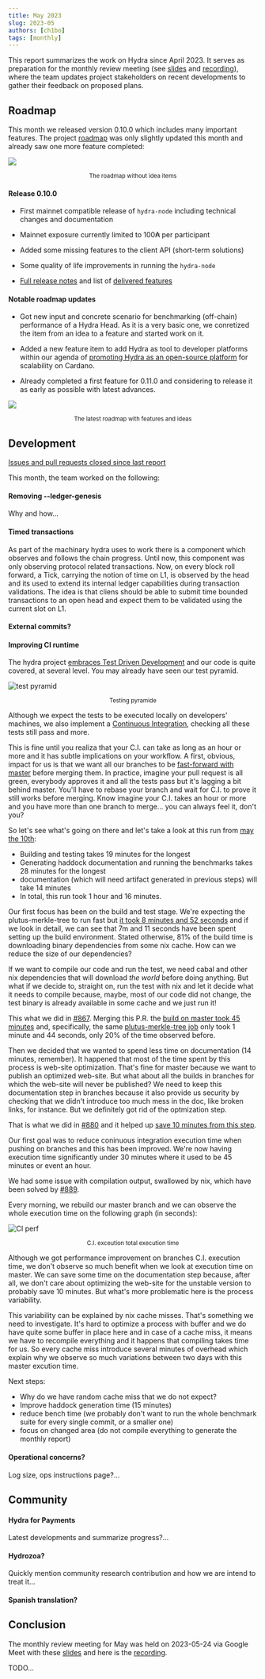 ```yaml
---
title: May 2023
slug: 2023-05
authors: [ch1bo]
tags: [monthly]
---
```


This report summarizes the work on Hydra since April 2023. It serves as
preparation for the monthly review meeting (see [slides][slides] and
[recording][recording]), where the team updates project stakeholders on recent
developments to gather their feedback on proposed plans.

## Roadmap

This month we released version 0.10.0 which includes many important features.
The project [roadmap](https://github.com/orgs/input-output-hk/projects/21) was
only slightly updated this month and already saw one more feature completed:

![](./img/2023-05-roadmap-ex-ideas.png) <small><center>The roadmap without idea items</center></small>

#### Release 0.10.0

- First mainnet compatible release of `hydra-node` including technical changes and documentation

- Mainnet exposure currently limited to 100₳ per participant

- Added some missing features to the client API (short-term solutions)

- Some quality of life improvements in running the `hydra-node`

- [Full release notes](https://github.com/input-output-hk/hydra/releases/tag/0.10.0) and list of [delivered features](https://github.com/input-output-hk/hydra/milestone/8?closed=1)

#### Notable roadmap updates

- Got new input and concrete scenario for benchmarking (off-chain) performance
  of a Hydra Head. As it is a very basic one, we conretized the item from an
  idea to a feature and started work on it.

- Added a new feature item to add Hydra as tool to developer platforms within
  our agenda of [promoting Hydra as an open-source
  platform](https://hydra.family/head-protocol/monthly/2023-01#themes-for-2023)
  for scalability on Cardano.

- Already completed a first feature for 0.11.0 and considering to release it as
  early as possible with latest advances.

![](./img/2023-05-roadmap.png) <small><center>The latest roadmap with features and ideas</center></small>

## Development

[Issues and pull requests closed since last
report](https://github.com/input-output-hk/hydra/issues?q=is%3Aclosed+sort%3Aupdated-desc+closed%3A2023-04-26..2023-05-24)

This month, the team worked on the following:

#### Removing --ledger-genesis

Why and how...

#### Timed transactions

As part of the machinary hydra uses to work there is a component which observes and follows the chain progress.
Until now, this component was only observing protocol related transactions.
Now, on every block roll forward, a Tick, carrying the notion of time on L1, is observed by the head and its used to extend its internal ledger capabilities during transaction validations.
The idea is that cliens should be able to submit time bounded transactions to an open head and expect them to be validated using the current slot on L1.

#### External commits?

#### Improving CI runtime

The hydra project [embraces Test Driven Development](./adr/12) and our code is quite covered, at several level.
You may already have seen our test pyramid.

![test pyramid](./img/2023-05-test-pyramide.png) <small><center>Testing pyramide</center></small>

Although we expect the tests to be executed locally on developers' machines, we also implement a
[Continuous Integration](https://github.com/input-output-hk/hydra/actions/workflows/ci.yaml),
checking all these tests still pass and more.

This is fine until you realiza that your C.I. can take as long as an hour or more and it has subtle
implications on your workflow. A first, obvious, impact for us is that we want all our branches to be
[fast-forward with master](https://github.com/input-output-hk/hydra/wiki/Coding-Standards#merge-prs-with-merge-commits-and-rebase-branches-on-top-of-master)
before merging them. In practice, imagine your pull request is all green, everybody approves it
and all the tests pass but it's lagging a bit behind master. You'll have to rebase your branch
and wait for C.I. to prove it still works before merging. Know imagine your C.I. takes an hour or more
and you have more than one branch to merge... you can always feel it, don't you?

So let's see what's going on there and let's take a look at this run from
[may the 10th](https://github.com/input-output-hk/hydra/actions/runs/4933005294):
- Building and testing takes 19 minutes for the longest
- Generating haddock documentation and running the benchmarks takes 28 minutes for the longest
- documentation (which will need artifact generated in previous steps) will take 14 minutes
- In total, this run took 1 hour and 16 minutes.

Our first focus has been on the build and test stage. We're expecting the plutus-merkle-tree to
run fast but [it took 8 minutes and 52 seconds](https://github.com/input-output-hk/hydra/actions/runs/4933005294/jobs/8816564512)
and if we look in detail, we can see that 7m and 11 seconds have been spent setting up the build
environment. Stated otherwise, 81% of the build time is downloading binary dependencies from some
nix cache. How can we reduce the size of our dependencies?

If we want to compile our code and run the test, we need cabal and other nix dependencies that
will download _the world_ before doing anything. But what if we decide to, straight on, run the
test with nix and let it decide what it needs to compile because, maybe, most of our code did
not change, the test binary is already available in some cache and we just run it!

This what we did in [#867](https://github.com/input-output-hk/hydra/pull/867). Merging this P.R.
the [build on master took 45 minutes](https://github.com/input-output-hk/hydra/actions/runs/5003046049)
and, specifically, the same
[plutus-merkle-tree job](https://github.com/input-output-hk/hydra/actions/runs/5003046049/jobs/8963773583)
only took 1 minute and 44 seconds, only 20% of the time observed before.

Then we decided that we wanted to spend less time on documentation (14 minutes, remember). It happened
that most of the time spent by this process is web-site optimization. That's fine for master because
we want to publish an optimized web-site. But what about all the builds in branches for which the
web-site will never be published? We need to keep this documentation step in branches because it
also provide us security by checking that we didn't introduce too much mess in the doc, like
broken links, for instance. But we definitely got rid of the optmization step.

That is what we did in [#880](https://github.com/input-output-hk/hydra/pull/880) and it helped up
[save 10 minutes from this step](https://github.com/input-output-hk/hydra/actions/runs/5067084637/jobs/9098252031).

Our first goal was to reduce coninuous integration execution time when pushing on branches and this has
been improved. We're now having execution time significantly under 30 minutes where it used to be
45 minutes or event an hour.

We had some issue with compilation output, swallowed by nix, which have been solved by
[#889](https://github.com/input-output-hk/hydra/pull/889).

Every morning, we rebuild our master branch and we can observe the whole execution time on the
following graph (in seconds):

![CI perf](./img/2023-05-ci-perf.png) <small><center>C.I. exceution total execution time</center></small>

Although we got performance improvement on branches C.I. execution time, we don't observe so much
benefit when we look at execution time on master. We can save some time on the documentation step
because, after all, we don't care about optimizing the web-site for the unstable version to probably
save 10 minutes. But what's more problematic here is the process variability.

This variability can be explained by nix cache misses. That's something we need to investigate.
It's hard to optimize a process with buffer and we do have quite some buffer in place here and
in case of a cache miss, it means we have to recompile everything and it happens that compiling
takes time for us. So every cache miss introduce several minutes of overhead which explain why
we observe so much variations between two days with this master excution time.

Next steps:
- Why do we have random cache miss that we do not expect?
- Improve haddock generation time (15 minutes)
- reduce bench time (we probably don't want to run the whole benchmark suite for every single commit, or a smaller one)
- focus on changed area (do not compile everything to generate the monthly report)

#### Operational concerns?

Log size, ops instructions page?...

## Community

#### Hydra for Payments

Latest developments and summarize progress?...

#### Hydrozoa?

Quickly mention community research contribution and how we are intend to treat it...

#### Spanish translation?

## Conclusion

The monthly review meeting for May was held on 2023-05-24 via Google Meet with
these [slides][slides] and here is the [recording][recording].

TODO...

[slides]: https://docs.google.com/presentation/d/1anUC3Z1idloyR6uwiSHLZtV6-LQvUcByHPMUgCBOVIA
[recording]: https://hydra.family/TODO
